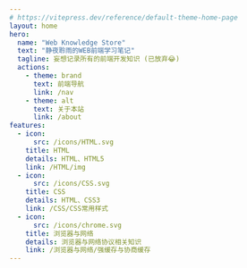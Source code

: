 ```yaml
---
# https://vitepress.dev/reference/default-theme-home-page
layout: home
hero:
  name: "Web Knowledge Store"
  text: "静夜聆雨的WEB前端学习笔记"
  tagline: 妄想记录所有的前端开发知识 (已放弃😂)
  actions:
    - theme: brand
      text: 前端导航
      link: /nav
    - theme: alt
      text: 关于本站
      link: /about
features:
  - icon:
      src: /icons/HTML.svg
    title: HTML
    details: HTML、HTML5
    link: /HTML/img
  - icon:
      src: /icons/CSS.svg
    title: CSS
    details: HTML、CSS3
    link: /CSS/CSS常用样式
  - icon:
      src: /icons/chrome.svg
    title: 浏览器与网络
    details: 浏览器与网络协议相关知识
    link: /浏览器与网络/强缓存与协商缓存
---
```

